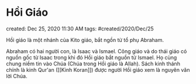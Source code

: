 # Hồi Giáo

created: Dec 25, 2020 11:30 AM
tags: #created/2020/Dec/25

Hồi giáo là một nhánh của Kito giáo, bắt ngồn từ tổ phụ Abraham.

Abraham có hai người con, là Isaac và Ismael. Công giáo và do thái giáo có nguồn gốc từ Isaac trong khi đó Hồi giáo bắt nguồn từ Ismael. Họ cùng chung niềm tin vào Chúa (Chúa trong Hồi giáo là Allah). Sách kinh thánh chính là kinh Qur'an ([[Kinh Koran]]) được người Hồi giáo xem là nguyên văn lời Chúa.
